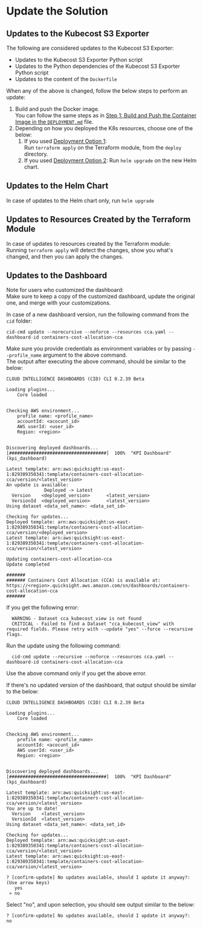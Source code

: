 # Update the Solution

## Updates to the Kubecost S3 Exporter

The following are considered updates to the Kubecost S3 Exporter:

* Updates to the Kubecost S3 Exporter Python script
* Updates to the Python dependencies of the Kubecost S3 Exporter Python script
* Updates to the content of the `Dockerfile`

When any of the above is changed, follow the below steps to perform an update:

1. Build and push the Docker image.  
You can follow the same steps as in [Step 1: Build and Push the Container Image in the `DEPLOYMENT.md`](DEPLOYMENT.md/.#step-1-build-and-push-the-container-image) file.
2. Depending on how you deployed the K8s resources, choose one of the below:
   1. If you used [Deployment Option 1](DEPLOYMENT.md/.#deployment-option-1):  
      Run `terraform apply` on the Terraform module, from the `deploy` directory.
   2. If you used [Deployment Option 2](DEPLOYMENT.md/.#deployment-option-2):
      Run `helm upgrade` on the new Helm chart.

## Updates to the Helm Chart

In case of updates to the Helm chart only, run `helm upgrade`

## Updates to Resources Created by the Terraform Module

In case of updates to resources created by the Terraform module:  
Running `terraform apply` will detect the changes, show you what's changed, and then you can apply the changes. 

## Updates to the Dashboard

Note for users who customized the dashboard:  
Make sure to keep a copy of the customized dashboard, update the original one, and merge with your customizations.

In case of a new dashboard version, run the following command from the `cid` folder:

    cid-cmd update --norecursive --noforce --resources cca.yaml --dashboard-id containers-cost-allocation-cca


Make sure you provide credentials as environment variables or by passing `--profile_name` argument to the above command.  
The output after executing the above command, should be similar to the below:


    CLOUD INTELLIGENCE DASHBOARDS (CID) CLI 0.2.39 Beta
    
    Loading plugins...
        Core loaded
    
    
    Checking AWS environment...
        profile name: <profile_name>
        accountId: <acocunt_id>
        AWS userId: <user_id>
        Region: <region>
    
    
    Discovering deployed dashboards...  [####################################]  100%  "KPI Dashboard" (kpi_dashboard)
    
    Latest template: arn:aws:quicksight:us-east-1:829389350341:template/containers-cost-allocation-cca/version/<latest_version>
    An update is available:
                  Deployed -> Latest
      Version    <deployed_version>      <latest_version>
      VersionId  <deployed_version>      <latest_version>
    Using dataset <data_set_name>: <data_set_id>
    
    Checking for updates...
    Deployed template: arn:aws:quicksight:us-east-1:829389350341:template/containers-cost-allocation-cca/version/<deployed_version>
    Latest template: arn:aws:quicksight:us-east-1:829389350341:template/containers-cost-allocation-cca/version/<latest_version>
    
    Updating containers-cost-allocation-cca
    Update completed
    
    #######
    ####### Containers Cost Allocation (CCA) is available at: https://<region>.quicksight.aws.amazon.com/sn/dashboards/containers-cost-allocation-cca
    #######

If you get the following error:

      WARNING - Dataset cca_kubecost_view is not found
      CRITICAL - Failed to find a Dataset "cca_kubecost_view" with required fields. Please retry with --update "yes" --force --recursive flags.

Run the update using the following command:

      cid-cmd update --recursive --noforce --resources cca.yaml --dashboard-id containers-cost-allocation-cca

Use the above command only if you get the above error.

If there's no updated version of the dashboard, that output should be similar to the below:


    CLOUD INTELLIGENCE DASHBOARDS (CID) CLI 0.2.39 Beta
    
    Loading plugins...
        Core loaded
    
    
    Checking AWS environment...
        profile name: <profile_name>
        accountId: <acocunt_id>
        AWS userId: <user_id>
        Region: <region>
    
    
    Discovering deployed dashboards...  [####################################]  100%  "KPI Dashboard" (kpi_dashboard)
    
    Latest template: arn:aws:quicksight:us-east-1:829389350341:template/containers-cost-allocation-cca/version/<latest_version>
    You are up to date!
      Version    <latest_version>
      VersionId  <latest_version>
    Using dataset <data_set_name>: <data_set_id>
    
    Checking for updates...
    Deployed template: arn:aws:quicksight:us-east-1:829389350341:template/containers-cost-allocation-cca/version/<latest_version>
    Latest template: arn:aws:quicksight:us-east-1:829389350341:template/containers-cost-allocation-cca/version/<latest_version>
    
    ? [confirm-update] No updates available, should I update it anyway?: (Use arrow keys)
       yes
     » no

Select "no", and upon selection, you should see output similar to the below:


    ? [confirm-update] No updates available, should I update it anyway?: no
